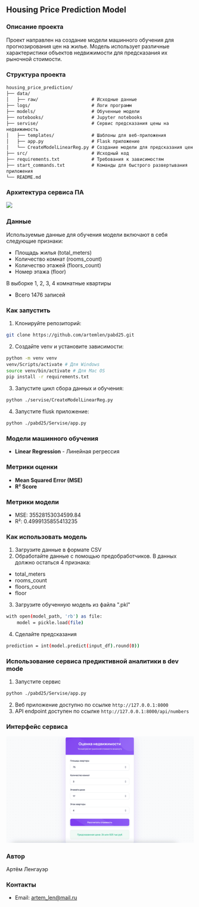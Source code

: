 ## Housing Price Prediction Model

### Описание проекта
Проект направлен на создание модели машинного обучения для прогнозирования цен на жилье. Модель использует различные характеристики объектов недвижимости для предсказания их рыночной стоимости.

### Структура проекта
```
housing_price_prediction/
├── data/
│   ├── raw/                    # Исходные данные
├── logs/                       # Логи программ
├── models/                     # Обученные модели
├── notebooks/                  # Jupyter notebooks
├── servise/                    # Сервис предсказания цены на недвижимость
│   ├── templates/              # Шаблоны для веб-приложения
│   ├── app.py                  # Flask приложение
│   └── CreateModelLinearReg.py # Создание модели для предсказания цен
├── src/                        # Исходный код
├── requirements.txt            # Требования к зависимостям
├── start_commands.txt          # Команды для быстрого развертывания приложения 
└── README.md
```

### Архитектура сервиса ПА
![](img/arch.png)

### Данные
Используемые данные для обучения модели включают в себя следующие признаки:
* Площадь жилья (total_meters)
* Количество комнат (rooms_count)
* Количество этажей (floors_count)
* Номер этажа (floor)


В выборке 1, 2, 3, 4 комнатные квартиры 
* Всего 1476 записей
 


### Как запустить
1. Клонируйте репозиторий:
```bash
git clone https://github.com/artemlen/pabd25.git
```

2. Создайте venv и установите зависимости:
```bash
python -m venv venv
venv/Scripts/activate # Для Windows
source venv/bin/activate # Для Mac OS
pip install -r requirements.txt
```

3. Запустите цикл сбора данных и обучения:
```bash
python ./servise/CreateModelLinearReg.py
```
4. Запустите flusk приложение:
```bash
python ./pabd25/Servise/app.py
```

### Модели машинного обучения
* **Linear Regression** - Линейная регрессия


### Метрики оценки
* **Mean Squared Error (MSE)**
* **R² Score**

### Метрики модели
* MSE: 35528153034599.84
* R²: 0.4999135855413235

### Как использовать модель
1. Загрузите данные в формате CSV
2. Обработайте данные с помощью предобработчиков. В данных должно остаться 4 признака:
* total_meters
* rooms_count
* floors_count
* floor
3. Загрузите обученную модель из файла ".pkl"
```bash
with open(model_path, 'rb') as file:
    model = pickle.load(file)
```
4. Сделайте предсказания
```bash
prediction = int(model.predict(input_df).round(0))
```

### Использование сервиса предиктивной аналитики в dev mode
1. Запустите сервис
```sh
python ./pabd25/Servise/app.py
```
2. Веб приложение доступно по ссылке `http://127.0.0.1:8000` 
3. API endpoint доступен  по ссылке `http://127.0.0.1:8000/api/numbers`

### Интерфейс сервиса
![](img/Interface.png)

### Автор
Артём Ленгауэр


### Контакты
* Email: artem_len@mail.ru